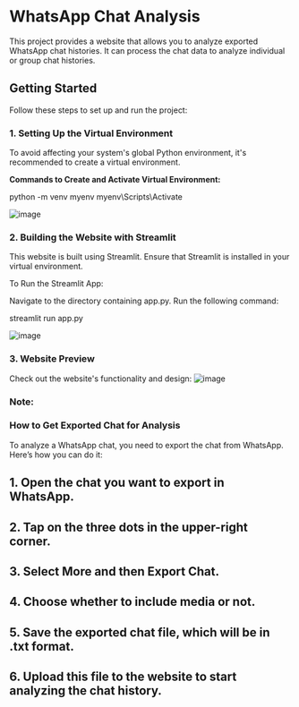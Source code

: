 # WhatsApp Chat Analysis

This project provides a website that allows you to analyze exported WhatsApp chat histories. It can process the chat data to analyze individual or group chat histories.

## Getting Started

Follow these steps to set up and run the project:

### 1. Setting Up the Virtual Environment

To avoid affecting your system's global Python environment, it's recommended to create a virtual environment.

**Commands to Create and Activate Virtual Environment:**

python -m venv myenv
myenv\Scripts\Activate


![image](https://github.com/user-attachments/assets/8ea9a81d-2ed1-4647-a1fc-eae15466c4de)

### 2. Building the Website with Streamlit
This website is built using Streamlit. Ensure that Streamlit is installed in your virtual environment.

To Run the Streamlit App:

Navigate to the directory containing app.py.
Run the following command:

streamlit run app.py 

![image](https://github.com/user-attachments/assets/dcf10e7e-7a00-4ee4-b473-19f7b96ca2f3)


### 3. Website Preview
Check out the website's functionality and design:
![image](https://github.com/user-attachments/assets/c88bdf7b-edf3-407c-8761-9f61dff76e02)



### Note: 
### How to Get Exported Chat for Analysis
To analyze a WhatsApp chat, you need to export the chat from WhatsApp. Here’s how you can do it:

## 1. Open the chat you want to export in WhatsApp.
## 2. Tap on the three dots in the upper-right corner.
## 3. Select More and then Export Chat.
## 4. Choose whether to include media or not.
## 5. Save the exported chat file, which will be in .txt format.
## 6. Upload this file to the website to start analyzing the chat history.
